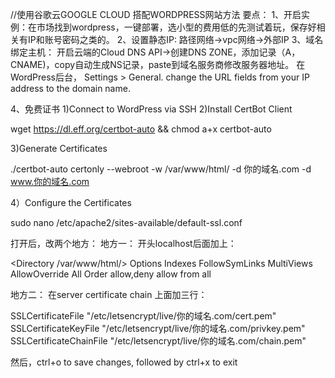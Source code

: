 //使用谷歌云GOOGLE CLOUD 搭配WORDPRESS网站方法
要点：
1、开启实例：在市场找到wordpress，一键部署，选小型的费用低的先测试着玩，保存好相关有IP和账号密码之类的。
2、设置静态IP: 路径网络->vpc网络->外部IP
3、域名绑定主机： 开启云端的Cloud DNS API->创建DNS ZONE，添加记录（A，CNAME)，copy自动生成NS记录，paste到域名服务商修改服务器地址。
 在WordPress后台， Settings > General. change the URL fields from your IP address to the domain name.
 
4、免费证书
1)Connect to WordPress via SSH
2)Install CertBot Client

wget https://dl.eff.org/certbot-auto && chmod a+x certbot-auto

3)Generate Certificates

./certbot-auto certonly --webroot -w /var/www/html/ -d 你的域名.com -d www.你的域名.com

4）Configure the Certificates

sudo nano /etc/apache2/sites-available/default-ssl.conf

打开后，改两个地方：
地方一：
开头localhost后面加上：

<Directory /var/www/html/>
Options Indexes FollowSymLinks MultiViews
AllowOverride All
Order allow,deny
allow from all
</Directory>

地方二：
在server certificate chain 上面加三行：

SSLCertificateFile "/etc/letsencrypt/live/你的域名.com/cert.pem"
SSLCertificateKeyFile "/etc/letsencrypt/live/你的域名.com/privkey.pem"
SSLCertificateChainFile "/etc/letsencrypt/live/你的域名.com/chain.pem"


然后，ctrl+o to save changes, followed by ctrl+x to exit 


